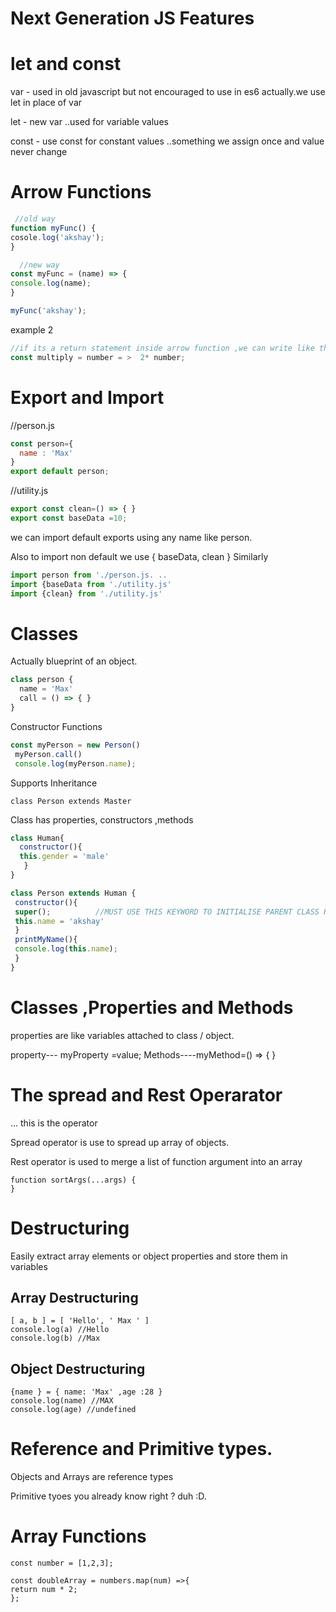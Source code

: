 # Next Generation JS Features

# let and const

var - used in old javascript but not encouraged to use in es6 actually.we use let in place of var

let - new var ..used for variable values

const - use const for constant values ..something we assign once and value never change


# Arrow Functions

```js
 //old way
function myFunc() {
cosole.log('akshay');
}

  //new way
const myFunc = (name) => {
console.log(name);
}

myFunc('akshay');
```

example 2

```js
//if its a return statement inside arrow function ,we can write like this
const multiply = number = >  2* number; 

```
# Export and Import

//person.js
```js
const person={
  name : 'Max'
}
export default person;
```

//utility.js
```js
export const clean=() => { }
export const baseData =10;
```

we can import default exports using any name like person.

Also to import  non default we use { baseData, clean } Similarly

```js
import person from './person.js. ..
import {baseData from './utility.js'
import {clean} from './utility.js'

```

# Classes

Actually blueprint of an object.

```js
class person {
  name = 'Max'
  call = () => { }
}

```
Constructor Functions

```js
const myPerson = new Person()
 myPerson.call()
 console.log(myPerson.name);

```

Supports Inheritance

```
class Person extends Master

```

Class has properties, constructors ,methods

```js
class Human{
  constructor(){
  this.gender = 'male'
   }
}

class Person extends Human {
 constructor(){
 super();          //MUST USE THIS KEYWORD TO INITIALISE PARENT CLASS HUMAN
 this.name = 'akshay'
 }
 printMyName(){
 console.log(this.name);
 }
}
```

# Classes ,Properties and Methods

properties are like variables attached to class / object.

property--- myProperty =value;
Methods----myMethod=() => { }

# The spread and Rest Operarator

...   this is the operator


Spread operator is use to spread up array of objects.

Rest operator is used to merge a list of function argument into an array

```
function sortArgs(...args) {
}
```

# Destructuring

Easily extract array elements or object properties and store them in variables

## Array Destructuring

```
[ a, b ] = [ 'Hello', ' Max ' ]
console.log(a) //Hello
console.log(b) //Max

```
## Object Destructuring

```
{name } = { name: 'Max' ,age :28 }
console.log(name) //MAX
console.log(age) //undefined
```


# Reference and Primitive types.

Objects and Arrays are reference types

Primitive tyoes you already know right ? duh :D.

# Array Functions

```
const number = [1,2,3];

const doubleArray = numbers.map(num) =>{
return num * 2;
};


```


